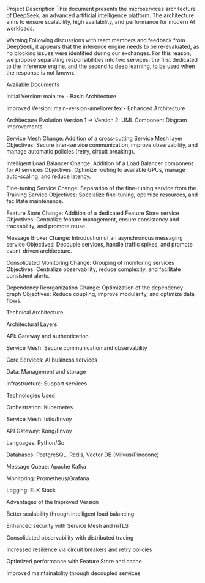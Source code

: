 Project Description
This document presents the microservices architecture of DeepSeek, an advanced artificial intelligence platform. The architecture aims to ensure scalability, high availability, and performance for modern AI workloads.

Warning
Following discussions with team members and feedback from DeepSeek, it appears that the inference engine needs to be re-evaluated, as no blocking issues were identified during our exchanges. For this reason, we propose separating responsibilities into two services: the first dedicated to the inference engine, and the second to deep learning, to be used when the response is not known.

Available Documents

Initial Version: main.tex - Basic Architecture

Improved Version: main-version-ameliorer.tex - Enhanced Architecture

Architecture Evolution
Version 1 → Version 2: UML Component Diagram Improvements

Service Mesh
Change: Addition of a cross-cutting Service Mesh layer
Objectives: Secure inter-service communication, improve observability, and manage automatic policies (retry, circuit breaking).

Intelligent Load Balancer
Change: Addition of a Load Balancer component for AI services
Objectives: Optimize routing to available GPUs, manage auto-scaling, and reduce latency.

Fine-tuning Service
Change: Separation of the fine-tuning service from the Training Service
Objectives: Specialize fine-tuning, optimize resources, and facilitate maintenance.

Feature Store
Change: Addition of a dedicated Feature Store service
Objectives: Centralize feature management, ensure consistency and traceability, and promote reuse.

Message Broker
Change: Introduction of an asynchronous messaging service
Objectives: Decouple services, handle traffic spikes, and promote event-driven architecture.

Consolidated Monitoring
Change: Grouping of monitoring services
Objectives: Centralize observability, reduce complexity, and facilitate consistent alerts.

Dependency Reorganization
Change: Optimization of the dependency graph
Objectives: Reduce coupling, improve modularity, and optimize data flows.

Technical Architecture

Architectural Layers

API: Gateway and authentication

Service Mesh: Secure communication and observability

Core Services: AI business services

Data: Management and storage

Infrastructure: Support services

Technologies Used

Orchestration: Kubernetes

Service Mesh: Istio/Envoy

API Gateway: Kong/Envoy

Languages: Python/Go

Databases: PostgreSQL, Redis, Vector DB (Milvus/Pinecone)

Message Queue: Apache Kafka

Monitoring: Prometheus/Grafana

Logging: ELK Stack

Advantages of the Improved Version

Better scalability through intelligent load balancing

Enhanced security with Service Mesh and mTLS

Consolidated observability with distributed tracing

Increased resilience via circuit breakers and retry policies

Optimized performance with Feature Store and cache

Improved maintainability through decoupled services

